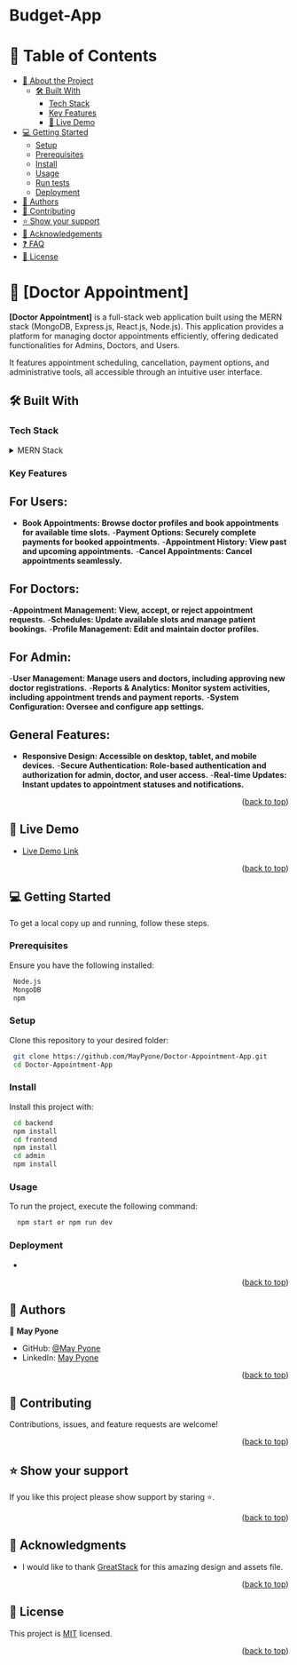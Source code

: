 # Budget-App

<a name="readme-top"></a>

# 📗 Table of Contents

- [📖 About the Project](#about-project)
  - [🛠 Built With](#built-with)
    - [Tech Stack](#tech-stack)
    - [Key Features](#key-features)
    - [🚀 Live Demo](#live-demo)
- [💻 Getting Started](#getting-started)
  - [Setup](#setup)
  - [Prerequisites](#prerequisites)
  - [Install](#install)
  - [Usage](#usage)
  - [Run tests](#run-tests)
  - [Deployment](#triangular_flag_on_post-deployment)
- [👥 Authors](#authors)
- [🤝 Contributing](#contributing)
- [⭐️ Show your support](#support)
- [🙏 Acknowledgements](#acknowledgements)
- [❓ FAQ](#faq)
- [📝 License](#license)

<!-- PROJECT DESCRIPTION -->

# 📖 [Doctor Appointment] <a name="about-project"></a>

**[Doctor Appointment]**   is a full-stack web application built using the MERN stack (MongoDB, Express.js, React.js, Node.js). This application provides a platform for managing doctor appointments efficiently, offering dedicated functionalities for Admins, Doctors, and Users.

It features appointment scheduling, cancellation, payment options, and administrative tools, all accessible through an intuitive user interface.

## 🛠 Built With <a name="built-with"></a>

### Tech Stack <a name="tech-stack"></a>

<details> <summary>MERN Stack</summary> <ul> <li><a href="https://react.dev/">React</a>: For the user interface</li> <li><a href="https://expressjs.com/">Express.js</a>: Backend framework for API handling</li> <li><a href="https://nodejs.org/">Node.js</a>: Runtime environment for backend logic</li> <li><a href="https://www.mongodb.com/">MongoDB</a>: Database for storing users, doctors, and appointments</li> </ul> </details>

<!-- Features -->

### Key Features <a name="key-features"></a>
## For Users:
- **Book Appointments: Browse doctor profiles and book appointments for available time slots.**
-**Payment Options: Securely complete payments for booked appointments.**
-**Appointment History: View past and upcoming appointments.**
-**Cancel Appointments: Cancel appointments seamlessly.**
## For Doctors:
-**Appointment Management: View, accept, or reject appointment requests.**
-**Schedules: Update available slots and manage patient bookings.**
-**Profile Management: Edit and maintain doctor profiles.**
## For Admin:
-**User Management: Manage users and doctors, including approving new doctor registrations.**
-**Reports & Analytics: Monitor system activities, including appointment trends and payment reports.**
-**System Configuration: Oversee and configure app settings.**
## General Features:
- **Responsive Design: Accessible on desktop, tablet, and mobile devices.**
-**Secure Authentication: Role-based authentication and authorization for admin, doctor, and user access.**
-**Real-time Updates: Instant updates to appointment statuses and notifications.**

<p align="right">(<a href="#readme-top">back to top</a>)</p>

## 🚀 Live Demo <a name="live-demo"></a>

- [Live Demo Link](https://budgettracker-avhg.onrender.com)

<p align="right">(<a href="#readme-top">back to top</a>)</p>

<!-- GETTING STARTED -->

## 💻 Getting Started <a name="getting-started"></a>

To get a local copy up and running, follow these steps.

### Prerequisites

Ensure you have the following installed:

```sh
 Node.js
 MongoDB
 npm

```

### Setup

Clone this repository to your desired folder:

```sh
 git clone https://github.com/MayPyone/Doctor-Appointment-App.git
 cd Doctor-Appointment-App

```

### Install

Install this project with:

```sh
 cd backend
 npm install
 cd frontend
 npm install
 cd admin
 npm install


```

### Usage

To run the project, execute the following command:

```sh
  npm start or npm run dev

```

### Deployment

-

<p align="right">(<a href="#readme-top">back to top</a>)</p>

<!-- AUTHORS -->

## 👥 Authors <a name="authors"></a>

👤 **May Pyone**

- GitHub: [@May Pyone](https://github.com/MayPyone/)
- LinkedIn: [May Pyone](https://www.linkedin.com/in/may-pyone-9439961a3/)


<p align="right">(<a href="#readme-top">back to top</a>)</p>

<!-- CONTRIBUTING -->

## 🤝 Contributing <a name="contributing"></a>

Contributions, issues, and feature requests are welcome!

<p align="right">(<a href="#readme-top">back to top</a>)</p>

<!-- SUPPORT -->

## ⭐️ Show your support <a name="support"></a>

If you like this project please show support by staring ⭐️.

<p align="right">(<a href="#readme-top">back to top</a>)</p>

<!-- ACKNOWLEDGEMENTS -->

## 🙏 Acknowledgments <a name="acknowledgements"></a>

- I would like to thank [GreatStack](https://www.figma.com/design/ZLkjwG5ehxNRrC4SUA2WG7/Prescripto---UI-Design) for this amazing design and assets file.

<p align="right">(<a href="#readme-top">back to top</a>)</p>

<!-- LICENSE -->

## 📝 License <a name="license"></a>

This project is [MIT](./LICENSE) licensed.

<p align="right">(<a href="#readme-top">back to top</a>)</p>
